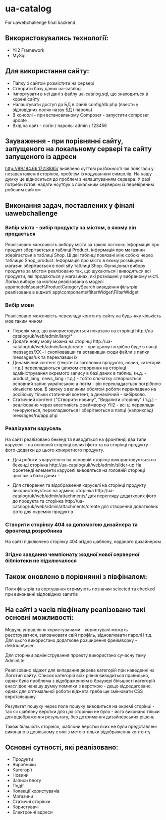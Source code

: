 # ua-catalog
For uawebchallenge final backend

## Використовувались технології:
* Yii2 Framework
* MySql

## Для використання сайту:
* Папку з сайтом розмістити на сервері
* Створити базу даних ua-catalog
* Імпортувати в неї дані з файлу ua-catalog.sql, що знаходиться в корені сайту
* Налаштувати доступ до БД в файлі config/db.php (ввести у відповідних полях назву БД і пароль)
* В консолі - при встановленому Composer - запустити composer update
* Вхід на сайт - логін / пароль:  admin / 123456

## Зауваження - при порівнянні сайту, запущеного на локальному сервері та сайту запущеного із адреси
http://89.184.66.172:8885/ виявлено суттєві розбіжності які полягали у незавантаженні сторінок, проблем із
кодуванням символів. На нашу думку це відноситься до проблем з налаштуванням сервера.
У разі потреби готові надати ноутбук з локальним сервером із перевіреним робочим сайтом

## Виконання задач, поставлених у фіналі uawebchallenge

### Вибір міста - вибір продукту за містом, в якому він продається

Реалізовано можливість вибору міста за такою логікою:
Інформація про продукт зберігаєтсья в таблиці Product, інформація про магазини
зберігаєтсья в таблиці Shop. Ці дві таблиці повязані між собою через таблицю Shop_product.
Інформація про місто в якому розміщено магазин зберігається в полі sity таблиці Shop.
Функціонал вибору продукта за містом реалізовано так, що шукаються і виводяться всі продукти,
які продаються у магазинах, які розміщені у вибраному місті.
Логіка вибору за містом реалізована в моделі app\models\search\ProductCategorySearch
виведення фільтрів реалізоване в віджеті app\components\filterWidget\FilterWidget

### Вибір мови
Реалізовано можливість перекладу контенту сайту на будь-яку кількість мов таким чином:
* Перелік мов, що використовуються показано на сторінці http://ua-catalog/uk/web/admin/lang/*
* Додати нову мову можна на сторінці http://ua-catalog/uk/web/admin/lang/create - при цьому потрібно буде в папці
 messages/ХХ - і скопіювавши та вставивши сюди файли з папки messages/uk та переклавши їх
* Динамічний контент (тексти та заголовки продуктів, новин, категорій і т.д.) перекладаються шляхом створення на сторінці адміністрування
окремого запису в базі даних в таблиці (н.д. - product_lang, news_lang і т.д.) - тобто спочатку створюється основний запис українською
а потім - він перекладається потрібною кількістю мов.
В звязку з великим обсягом роботи перекладено на російську тільки статичний контент, а динамічний - вибірково.
* Статичний контент ("Створити новину", "Видалити сторінку" і т.д.) - реалізовано через
властивість фреймворку YII2 - всі ці переклади генеруються, перекладаються і зберігаються в папці
(наприклад) messages/ru/app.php

### Реалізувати карусель
На сайті реалізовано бекенд та виводяться на фронтенді два типи каруселі - на основній сторінці великі фото та
 на сторінці продукту - фото-додатки до цього конкретного продукту.
* Для роботи з каруселлю на основній сторінці використовується на бекенді сторінка http://ua-catalog/uk/web/admin/slider-up
На фронтенді елементи каруселі виводяться на головній сторінці циклом з бази даних -

* Для створення та відображення каруселі на сторінці продукту використовується на адмінці сторінка
http://ua-catalog/uk/web/admin/attachments/ для перегляду додаткових фото до продукта
та сторінка http://ua-catalog/uk/web/admin/attachments/create для створення додаткових фото для окремих продуктів

### Створити сторінку 404 за допомогою дизайнера та фронтенд розробника
На сайті підключено сторінку 404 згідно шаблону, наданого дизайнером

### Згідно завдання чемпіонату жодної нової серверної бібліотеки не підключалося

## Також оновлено в порівнянні з півфіналом:
Поля фільтрів та сортування отримують позначки selected та checked
при виконанні відповідних запитів

## На сайті з часів півфіналу реалізовано такі основні можливості:

Модуль управління користувачами - користувачі можуть реєструватися, заповнювати свій профіль, відновлювати паролі і т.д.
Для цього використано додаткове розширення фреймворку - dektrium\user

Для сторінки адміністрування проекту використано сучасну тему AdminLte

Реалізовано віджет для випадання дерева категорій при наведенні на Логотип сайту. Список категорій всіх
рівнів виводиться правильно, однак була проблема з відображенням в браузері більшості категорій внаслідок нанашу
думку помилки з версткою - дещо відредаговано, однак для оптимальної роботи віджета треба ще змінювати CSS верстальщику

Результат пошуку через поле пошуку виводиться на окремі сторінці - так як шаблону верстки для цієї сторінки не було - його виконано тільки
для відображення результату, без дотримання дизайнерських рішень

Також більшість сторінок, шаблони верстки яких не були представлені
виконано в довільному стилі з метою тільки відображення контенту.

## Основні сутності, які реалізовано:

* Продукти
* Виробники
* Категорії
* Новини
* Записи блогу
* Події
* Колекції користувачів
* Магазини
* Статичні сторінки
* Користувачі
* Електронні адреси


